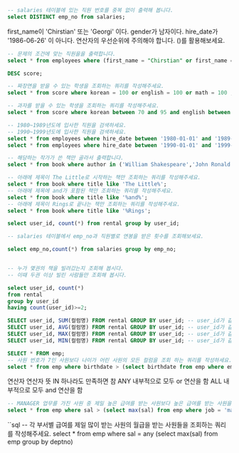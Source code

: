 ```sql
-- salaries 테이블에 있는 직원 번호를 중복 없이 출력해 봅니다.
select DISTINCT emp_no from salaries;
```

first_name이 'Chirstian' 또는 'Georgi' 이다.
gender가 남자이다.
hire_date가 '1986-06-26' 이 아니다.
연산자의 우선순위에 주의해야 합니다. ()를 활용해보세요.


```sql
-- 문제의 조건에 맞는 직원을을 출력합니다.
select * from employees where (first_name = "Chirstian" or first_name = "Georgi") and gender = "M" and hire_date != '1998-06-26';
```

```sql
DESC score;

-- 짜장면을 받을 수 있는 학생을 조회하는 쿼리를 작성해주세요.
select * from score where korean = 100 or english = 100 or math = 100 ;

-- 과자를 받을 수 있는 학생을 조회하는 쿼리를 작성해주세요.
select * from score where korean between 70 and 95 and english between 70 and 95 and math between 70 and 95 ;

```

```sql
-- 1980~1989년도에 입사한 직원을 검색하세요.
-- 1990~1999년도에 입사한 직원을 검색하세요.
select * from employees where hire_date between '1980-01-01' and '1989-12-31';
select * from employees where hire_date between '1990-01-01' and '1999-12-31';
```

```sql
-- 해당하는 작가가 쓴 책만 골라서 출력합니다.
select * from book where author in ('William Shakespeare','John Ronald Reuel Tolkien','Joanne Kathleen Rowling')
```

```sql
-- 아래에 제목이 The Little로 시작하는 책만 조회하는 쿼리를 작성해주세요.
select * from book where title like 'The Little%';
-- 아래에 제목에 and가 포함된 책만 조회하는 쿼리를 작성해주세요.
select * from book where title like '%and%';
-- 아래에 제목이 Rings로 끝나는 책만 조회하는 쿼리를 작성해주세요.
select * from book where title like '%Rings';
```

```sql
select user_id, count(*) from rental group by user_id;
```

```sql
-- salaries 테이블에서 emp_no과 직원별로 연봉을 받은 횟수를 조회해보세요.

select emp_no,count(*) from salaries group by emp_no;
```
```sql

-- 누가 몇권의 책을 빌려갔는지 조회해 봅시다.
-- 이때 두권 이상 빌린 사람들만 조회해 봅시다.

select user_id, count(*)
from rental
group by user_id
having count(user_id)>=2;
```

```sql
SELECT user_id, SUM(컬럼명) FROM rental GROUP BY user_id; -- user_id가 같은 열에서 컬럼의 내용을 다 더한 값을 출력
SELECT user_id, AVG(컬럼명) FROM rental GROUP BY user_id; -- user_id가 같은 열의 컬럼의 평균을 출력
SELECT user_id, MAX(컬럼명) FROM rental GROUP BY user_id; -- user_id가 같은 열중에서 해당 컬럼명이 가장 큰 값을 출력
SELECT user_id, MIN(컬럼명) FROM rental GROUP BY user_id; -- user_id가 같은 열중에서 해당 컬럼명이 가장 작은 값을 출력
```
```sql
SELECT * FROM emp;
-- 사원 번호가 7인 사원보다 나이가 어린 사원의 모든 컬럼을 조회 하는 쿼리를 작성하세요.
select * from emp where birthdate > (select birthdate from emp where empnum = 7)
```
연산자	연산자 뜻
IN	하나라도 만족하면 참
ANY	내부적으로 모두 or 연산을 함
ALL	내부적으로 모두 and 연산을 함
```sql
-- MANAGER 업무를 가진 사원 중 제일 높은 급여를 받는 사원보다 높은 급여를 받는 사원을 조회하는 쿼리를 작성해주세요.
select * from emp where sal > (select max(sal) from emp where job = 'manager');
```

``sql
-- 각 부서별 급여를 제일 많이 받는 사원의 월급을 받는 사원들을 조회하는 쿼리를 작성해주세요.
select * from emp where sal = any (select max(sal) from emp group by deptno)
```